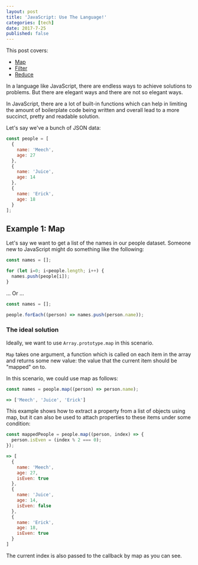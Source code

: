 ```yaml
---
layout: post
title: 'JavaScript: Use The Language!'
categories: [tech]
date: 2017-7-25
published: false
---
```


This post covers:
- [Map](#map)
- [Filter](#filter)
- [Reduce](#reduce)

In a language like JavaScript, there are endless ways to achieve solutions to problems. But there are elegant ways and there are not so elegant ways.

In JavaScript, there are a lot of built-in functions which can help in limiting the amount of boilerplate code being written and overall lead to a more succinct, pretty and readable solution.

Let's say we've a bunch of JSON data:
```javascript
const people = [
  {
    name: 'Meech',
    age: 27
  },
  {
    name: 'Juice',
    age: 14
  },
  {
    name: 'Erick',
    age: 18
  }
];
```

## Example 1: Map

Let's say we want to get a list of the names in our people dataset. Someone new to JavaScript might do something like the following:

```javascript
const names = [];

for (let i=0; i<people.length; i++) {
  names.push(people[i]);
}
```

... Or ...

```javascript
const names = [];

people.forEach((person) => names.push(person.name));
```

### The ideal solution

Ideally, we want to use `Array.prototype.map` in this scenario.

`Map` takes one argument, a function which is called on each item in the array and returns some new value: the value that the current item should be "mapped" on to.

In this scenario, we could use map as follows:

```javascript
const names = people.map((person) => person.name);

=> ['Meech', 'Juice', 'Erick']
```

This example shows how to extract a property from a list of objects using map, but it can also be used to attach properties to these items under some condition:

```javascript
const mappedPeople = people.map((person, index) => {
  person.isEven = (index % 2 === 0);
});

=> [
  {
    name: 'Meech',
    age: 27,
    isEven: true
  },
  {
    name: 'Juice',
    age: 14,
    isEven: false
  },
  {
    name: 'Erick',
    age: 18,
    isEven: true
  }
]
```

The current index is also passed to the callback by map as you can see.

